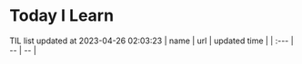 # Today I Learn 
TIL list updated at 2023-04-26 02:03:23
| name | url | updated time |
| :--- | -- | -- |
